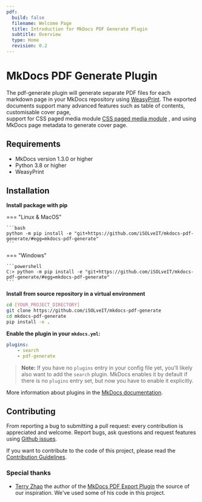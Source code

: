 ```yaml
---
pdf:
  build: false  
  filename: Welcome Page
  title: Introduction for MkDocs PDF Generate Plugin
  subtitle: Overview   
  type: Home
  revision: 0.2    
---
```


# MkDocs PDF Generate Plugin 

The pdf-generate plugin will generate separate PDF files for each markdown page
in your MkDocs repository using [WeasyPrint](http://weasyprint.org/). 
The exported documents support many advanced features such as table of contents, customisable cover page,  
support for CSS paged media module [CSS paged media module](https://developer.mozilla.org/en-US/docs/Web/CSS/@page)
, and using MkDocs page metadata to generate cover page.

## Requirements

- MkDocs version 1.3.0 or higher
- Python 3.8 or higher
- WeasyPrint

## Installation

**Install package with pip**  

=== "Linux & MacOS"

    ```bash
    python -m pip install -e "git+https://github.com/iSOLveIT/mkdocs-pdf-generate/#egg=mkdocs-pdf-generate"
    ```

=== "Windows"

    ```powershell
    C:> python -m pip install -e "git+https://github.com/iSOLveIT/mkdocs-pdf-generate/#egg=mkdocs-pdf-generate"
    ```


**Install from source repository in a virtual environment**

```bash
cd [YOUR_PROJECT_DIRECTORY]
git clone https://github.com/iSOLveIT/mkdocs-pdf-generate
cd mkdocs-pdf-generate
pip install -e .
```

**Enable the plugin in your `mkdocs.yml`:**

```yaml
plugins:
    - search
    - pdf-generate
```

> **Note:** If you have no `plugins` entry in your config file yet, you'll likely also want to add the `search` plugin. MkDocs enables it by default if there is no `plugins` entry set, but now you have to enable it explicitly.

More information about plugins in the [MkDocs documentation](http://www.mkdocs.org/user-guide/plugins/).

## Contributing

From reporting a bug to submitting a pull request: every contribution is appreciated and welcome. Report bugs, ask questions and request features using [Github issues][github-issues].

If you want to contribute to the code of this project, please read the [Contribution Guidelines][contributing].

### **Special thanks**
- [Terry Zhao][terry] the author of the [MkDocs PDF Export Plugin][mkdocs-pdf-export-plugin] the source of our inspiration. We've used some of his code in this project.

[github-issues]: https://github.com/iSOLveIT/mkdocs-pdf-generate/issues
[contributing]: https://github.com/iSOLveIT/mkdocs-pdf-generate/blob/main/CONTRIBUTING.md
[terry]: https://github.com/zhaoterryy
[mkdocs-pdf-export-plugin]: https://github.com/zhaoterryy/mkdocs-pdf-export-plugin
